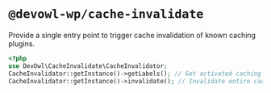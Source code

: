 # `@devowl-wp/cache-invalidate`

Provide a single entry point to trigger cache invalidation of known caching plugins.

```php
<?php
use DevOwl\CacheInvalidate\CacheInvalidator;
CacheInvalidator::getInstance()->getLabels(); // Get activated caching plugins
CacheInvalidator::getInstance()->invalidate(); // Invalidate entire cache of all active caching plugins
```
